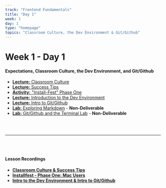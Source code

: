 ```yaml
---
track: "Frontend Fundamentals"
title: "Day 1"
week: 1
day: 1
type: "homepage"
topics: "Classroom Culture, the Dev Environment & Git/Github"
---
```



# Week 1 - Day 1

#### Expectations, Classroom Culture, the Dev Environment, and Git/Github
- [**Lecture:** Classroom Culture](/frontend-fundamentals/week-1/day-1/lecture-materials/classroom-culture/)
- [**Lecture:** Success Tips](/frontend-fundamentals/week-1/day-1/lecture-materials/success-tips/)
- [**Activity:** "Install-Fest" Phase One](/frontend-fundamentals/week-1/day-1/lecture-materials/install-fest-phase-one/)
- [**Lecture:** Introduction to the Dev Environment](/frontend-fundamentals/week-1/day-1/lecture-materials/intro-to-dev-environment/)
- [**Lecture:** Intro to Git/Github](/frontend-fundamentals/week-1/day-1/lecture-materials/intro-to-git-and-github)
- [**Lab:** Exploring Markdown](/frontend-fundamentals/week-1/day-1/labs/exploring-markdown/) - **Non-Deliverable**
- [**Lab:** Git/Github and the Terminal Lab](/frontend-fundamentals/week-1/day-1/labs/git-github-and-the-terminal/) - **Non-Deliverable**


<br>
<br>

<hr>

<br>
<br>

#### Lesson Recordings

- [**Classroom Culture & Success Tips**](https://generalassembly.zoom.us/rec/share/zgul6vZ_WStL3JxL4fE5bYvFrx1J3gIgqy41Nm-CdXOFxCSHEfLz7VelhKW3Fk0u.aSBR3E0wLKx9w9A-?startTime=1602511271000)
- [**Installfest - Phase One: Mac Users**](https://generalassembly.zoom.us/rec/play/IlQgEOW8gU7GYg4512J5EFwICuEQkxEY7qJNVGWhjJC9xQtUM_ulZl_xmtpLLYRVhWJ6BE9RVTtAaPjA.INTI53apJKTjw7cf?autoplay=true&startTime=1602520294000)
- [**Intro to the Dev Environment & Intro to Git/Github**](https://generalassembly.zoom.us/rec/share/zgul6vZ_WStL3JxL4fE5bYvFrx1J3gIgqy41Nm-CdXOFxCSHEfLz7VelhKW3Fk0u.aSBR3E0wLKx9w9A-?startTime=1602527705000)